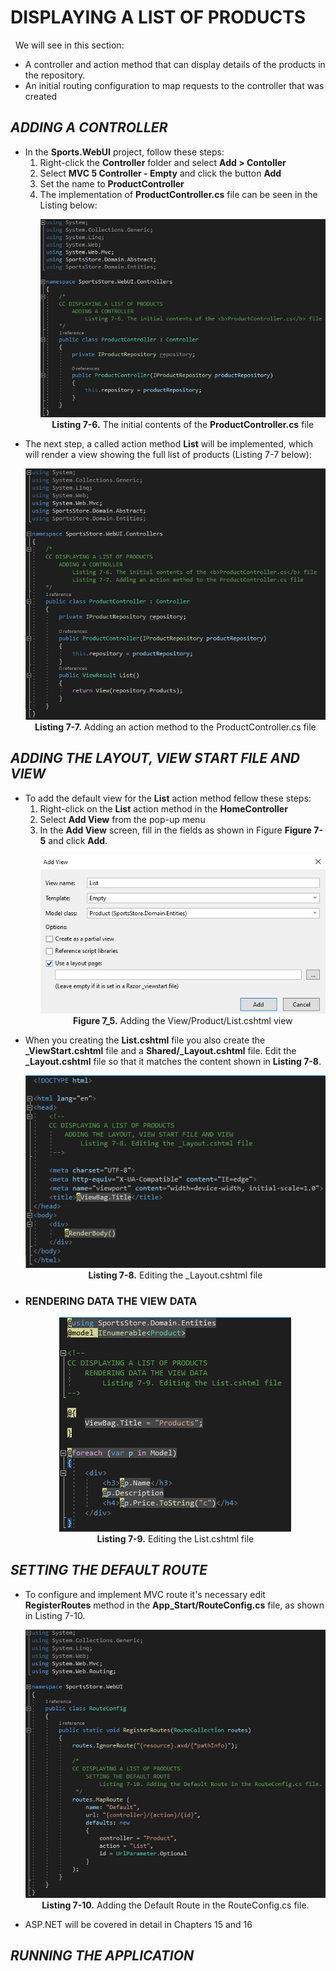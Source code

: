 <h1>DISPLAYING A LIST OF PRODUCTS</h1>
    &nbsp;&nbsp;We will see in this section:<br />
    <ul>
        <li>A controller and action method that can display details of the products in the repository.</li>
        <li>An initial routing configuration to map requests to the controller that was created</li>
    </ul>

<h2><i>ADDING A CONTROLLER</i></h2>
    <ul>
        <li>
            In the <b>Sports.WebUI</b> project, follow these steps:<br />
            <ol>
                <li>Right-click the <b>Controller</b> folder and select <b>Add > Contoller</b></li>
                <li>Select <b>MVC 5 Controller - Empty</b> and click the button <b>Add</b></li>
                <li>Set the name to <b>ProductController</b></li>
                <li>
                    The implementation of <b>ProductController.cs</b> file can be seen in the Listing below:<br />
                    <p align="center">
                        <img src="Pictures/Listing 7-6.png" /><br />
                        <b>Listing 7-6.</b> The initial contents of the <b>ProductController.cs</b> file
                    </p>
                </li>
            </ol>
        </li>
        <li>
            The next step, a called action method <b>List</b> will be implemented, 
            which will render a view showing the full list of products (Listing 7-7 below):<br />
            <p align="center">
                <img src="Pictures/Listing 7-7.png" /><br />
                <b>Listing 7-7.</b> Adding an action method to the ProductController.cs file
            </p>    
        </li>
    </ul>

<h2><i>ADDING THE LAYOUT, VIEW START FILE AND VIEW</i></h2>
    <ul>
        <li>
            To add the default view for the <b>List</b> action method fellow these steps:<br />
            <ol>
                <li>Right-click on the <b>List</b> action method in the <b>HomeController</b></li>
                <li>Select <b>Add View</b> from the pop-up menu</li>
                <li>
                    In the <b>Add View</b> screen, fill in the fields as shown in Figure <b>Figure 7-5</b> and click <b>Add</b>.
                    <p align="center">
                        <img src="Pictures/Figure 7_5.png" /><br />
                        <b>Figure 7_5.</b> Adding the View/Product/List.cshtml view
                    </p>    
                </li>
            </ol>
        </li>
        <li>
            When you creating the <b>List.cshtml</b> file you also create the <b>_ViewStart.cshtml</b> file and a <b>Shared/_Layout.cshtml</b> file. Edit the <b>_Layout.cshtml</b> file so that it matches the content shown in <b>Listing 7-8</b>.
            <p align="center">
                <img src="Pictures/Listing 7-8.png" /><br />
                <b>Listing 7-8.</b> Editing the _Layout.cshtml file
            </p>
        </li>
        <li>
            <h3>RENDERING DATA THE VIEW DATA</h3>
            <p align="center">
                <img src="Pictures/Listing 7-9.png" /><br />
                <b>Listing 7-9.</b> Editing the List.cshtml file
            </p>
        </li>
    </ul>

<h2><i>SETTING THE DEFAULT ROUTE</i></h2>
    <ul>
        <li>
            To configure and implement MVC route it's necessary edit <b>RegisterRoutes</b> method in the <b>App_Start/RouteConfig.cs</b> file, as shown in Listing 7-10.
            <p align="center">
                <img src="Pictures/Listing 7-10.png" /><br />
                <b>Listing 7-10.</b> Adding the Default Route in the RouteConfig.cs file.
            </p>
        </li>
        <li>ASP.NET will be covered in detail in Chapters 15 and 16</li>
    </ul>

<h2><i>RUNNING THE APPLICATION</i></h2>
